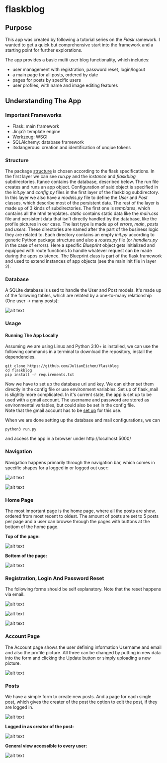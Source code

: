 # flaskblog
## Purpose

This app was created by following a tutorial series on the *Flask* ramework. I wanted to get a quick but comprehensive start into the framework and a starting point for further explorations.

The app provides a basic multi user blog functionality, which includes:

- user management with registration, password reset, login/logout
- a main page for all posts, ordered by date
- pages for posts by specific users
- user profiles, with name and image editing features

## Understanding The App
### Important Frameworks

- Flask: main framework
- Jinja2: template engine
- Werkzeug: WSGI
- SQLAlchemy: database framework
- itsdangerous: creation and identification of unqiue tokens

### Structure

The package [structure](https://julianeichen.github.io/flaskblogtree) is chosen according to the flask specifications. In the first layer we can see *run.py* and the *instance* and *flaskblog* subdirectories. Itance contains the database, described below. The run file creates and runs an app object. Configuration of said object is specified in the *init.py* and *config.py* files in the first layer of the flaskblog subdirectory. In this layer we also have a *models.py* file to define the *User* and *Post* classes, which describe most of the persistent data. The rest of the layer is made up of 3 kinds of subdirectories. The first one is *templates*, which contains all the html templates. *static* contains static data like the *main.css* file and persistent data that isn't directly handled by the database, like the profile pictures in our case. The last type is made up of *errors*, *main*, *posts* and *users*. These directories are named after the part of the business logic they are related to. Each directory contains an empty *init.py* according to generic Python package structure and also a *routes.py* file (or *handlers.py* in the case of errors). Here a specific *Blueprint* object gets initialized and equipped with route functions to handle whatever request can be made during the apps existence. The Blueprint class is part of the flask framework and used to extend instances of app objects (see the main init file in layer 2).
### Database

A SQLite database is used to handle the User and Post models. It's made up of the following tables, which are related by a one-to-many relationship (One user -> many posts):

![alt text](https://github.com/JulianEichen/flaskblog/blob/main/pictures/erdia.png?raw=true)

### Usage
#### Running The App Locally

Assuming we are using Linux and Python 3.10+ is installed, we can use the following commands in a terminal to download the repository, install the dependencies.

```
git clone https://github.com/JulianEichen/flaskblog
cd flaskblog
pip install -r requirements.txt
```

Now we have to set up the database uri und key. We can either set them directly in the config file or use environment variables. 
Set up of flask_mail is slightly more complicated. In it's current state, the app is set up to be used with a gmail account. The username and password are stored as environmental variables, but could also be set in the config file. <br>
Note that the gmail account has to be [set up](https://www.youtube.com/watch?v=Jp9B0rY6Fxk) for this use.

When we are done setting up the database and mail configurations, we can 
```
python3 run.py
```
and access the app in a browser under http://localhost:5000/
### Navigation

Navigation happens primarily through the navigation bar, which comes in specific shapes for a logged in or logged out user:

![alt text](https://github.com/JulianEichen/flaskblog/blob/main/pictures/fl_navbar_in.png?raw=true)

![alt text](https://github.com/JulianEichen/flaskblog/blob/main/pictures/fl_navbar_out.png?raw=true)

### Home Page
The most important page is the home page, where all the posts are show, ordered from most recent to oldest. The amount of posts are set to 5 posts per page and a user can browse through the pages with buttons at the bottom of the home page. 

**Top of the page:**

![alt text](https://github.com/JulianEichen/flaskblog/blob/main/pictures/fl_home1.png?raw=true)

**Bottom of the page:**

![alt text](https://github.com/JulianEichen/flaskblog/blob/main/pictures/fl_home2.png?raw=true)

### Registration, Login And Password Reset

The following forms should be self explanatory. Note that the reset happens via email.

![alt text](https://github.com/JulianEichen/flaskblog/blob/main/pictures/fl_register.png?raw=true)

![alt text](https://github.com/JulianEichen/flaskblog/blob/main/pictures/fl_login.png?raw=true)

![alt text](https://github.com/JulianEichen/flaskblog/blob/main/pictures/fl_reset.png?raw=true)
### Account Page

The Account page shows the user defining information Username and email and also the profile picture. All three can be changed by putting in new data into the form and clicking the Update button or simply uploading a new picture.

![alt text](https://github.com/JulianEichen/flaskblog/blob/main/pictures/fl_account.png?raw=true)
### Posts

We have a simple form to create new posts. And a page for each single post, which gives the creater of the post the option to edit the post, if they are logged in.

![alt text](https://github.com/JulianEichen/flaskblog/blob/main/pictures/fl_post_new.png?raw=true)

**Logged in as creator of the post:**

![alt text](https://github.com/JulianEichen/flaskblog/blob/main/pictures/fl_post_in.png?raw=true)

**General view accessible to every user:**

![alt text](https://github.com/JulianEichen/flaskblog/blob/main/pictures/fl_post_out.png?raw=true)



